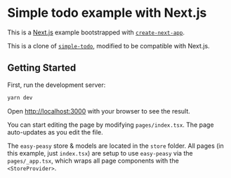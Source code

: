 # Simple todo example with Next.js

This is a [Next.js](https://nextjs.org/) example bootstrapped with [`create-next-app`](https://github.com/vercel/next.js/tree/canary/packages/create-next-app).

This is a clone of [`simple-todo`](../simple-todo/), modified to be compatible with Next.js.

## Getting Started

First, run the development server:

```bash
yarn dev
```

Open [http://localhost:3000](http://localhost:3000) with your browser to see the result.

You can start editing the page by modifying `pages/index.tsx`. The page auto-updates as you edit the file.

The `easy-peasy` store & models are located in the `store` folder. All pages (in this example, just `index.tsx`)
are setup to use `easy-peasy` via the `pages/_app.tsx`, which wraps all page components with the `<StoreProvider>`.